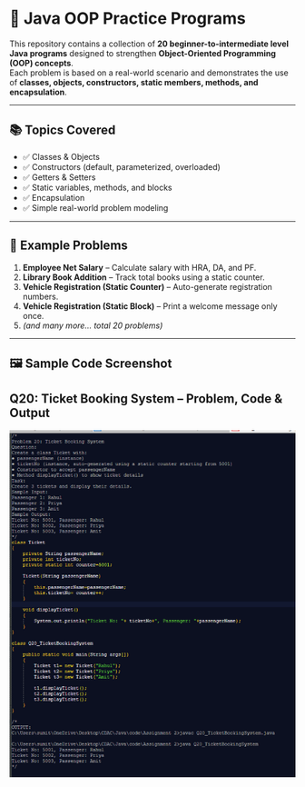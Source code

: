 # 🚀 Java OOP Practice Programs

This repository contains a collection of **20 beginner-to-intermediate level Java programs** designed to strengthen **Object-Oriented Programming (OOP) concepts**.  
Each problem is based on a real-world scenario and demonstrates the use of **classes, objects, constructors, static members, methods, and encapsulation**.

---

## 📚 Topics Covered
- ✅ Classes & Objects  
- ✅ Constructors (default, parameterized, overloaded)  
- ✅ Getters & Setters  
- ✅ Static variables, methods, and blocks  
- ✅ Encapsulation  
- ✅ Simple real-world problem modeling  

---

## 📂 Example Problems
1. **Employee Net Salary** – Calculate salary with HRA, DA, and PF.  
2. **Library Book Addition** – Track total books using a static counter.  
3. **Vehicle Registration (Static Counter)** – Auto-generate registration numbers.  
4. **Vehicle Registration (Static Block)** – Print a welcome message only once.  
5. *(and many more… total 20 problems)*  

---
## 🖼️ Sample Code Screenshot

## Q20: Ticket Booking System – Problem, Code & Output

![Sample Code](Q20_TicketBookingSystem.png)
